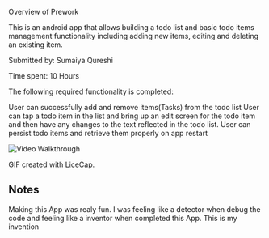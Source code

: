 Overview of Prework

This is an android app that allows building a todo list and basic todo items management functionality including adding new items, editing and deleting an existing item.

Submitted by: Sumaiya Qureshi

Time spent: 10 Hours

The following required functionality is completed:

User can successfully add and remove items(Tasks) from the todo list
User can tap a todo item in the list and bring up an edit screen for the todo item and then have any changes to the text reflected in the todo list.
User can persist todo items and retrieve them properly on app restart

<img src='D:\LICEcap\demo.gif' title='Video Walkthrough' width='' alt='Video Walkthrough' />

GIF created with [LiceCap](http://www.cockos.com/licecap/).



## Notes

Making this App was realy fun. I was feeling like a detector when debug the code and feeling like a inventor when completed this App. This is my invention

